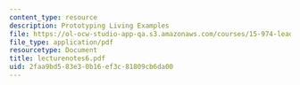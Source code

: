```yaml
---
content_type: resource
description: Prototyping Living Examples
file: https://ol-ocw-studio-app-qa.s3.amazonaws.com/courses/15-974-leadership-lab-spring-2003/2faa9bd583e30b16ef3c81809cb6da00_lecturenotes6.pdf
file_type: application/pdf
resourcetype: Document
title: lecturenotes6.pdf
uid: 2faa9bd5-83e3-0b16-ef3c-81809cb6da00
---
```

